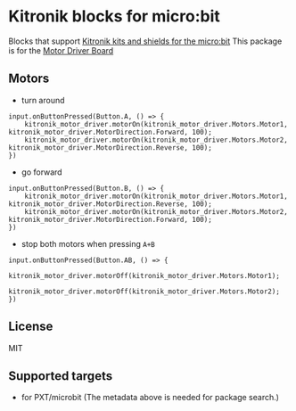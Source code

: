 # Kitronik blocks for micro:bit

Blocks that support [Kitronik kits and shields for the micro:bit](https://www.kitronik.co.uk/microbit.html)
This package is for the [Motor Driver Board](https://www.kitronik.co.uk/5620-motor-driver-board-for-the-bbc-microbit-v2.html)

## Motors

* turn around

```blocks
input.onButtonPressed(Button.A, () => {
    kitronik_motor_driver.motorOn(kitronik_motor_driver.Motors.Motor1, kitronik_motor_driver.MotorDirection.Forward, 100);
    kitronik_motor_driver.motorOn(kitronik_motor_driver.Motors.Motor2, kitronik_motor_driver.MotorDirection.Reverse, 100);
})
```

* go forward

```blocks
input.onButtonPressed(Button.B, () => {
    kitronik_motor_driver.motorOn(kitronik_motor_driver.Motors.Motor1, kitronik_motor_driver.MotorDirection.Reverse, 100);
    kitronik_motor_driver.motorOn(kitronik_motor_driver.Motors.Motor2, kitronik_motor_driver.MotorDirection.Forward, 100);
})
```

* stop both motors when pressing ``A+B``

```blocks
input.onButtonPressed(Button.AB, () => {
    kitronik_motor_driver.motorOff(kitronik_motor_driver.Motors.Motor1);
    kitronik_motor_driver.motorOff(kitronik_motor_driver.Motors.Motor2);
})
```

## License

MIT

## Supported targets

* for PXT/microbit
(The metadata above is needed for package search.)
